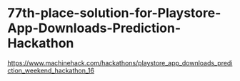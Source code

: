 # 77th-place-solution-for-Playstore-App-Downloads-Prediction-Hackathon
https://www.machinehack.com/hackathons/playstore_app_downloads_prediction_weekend_hackathon_16
